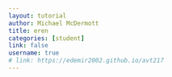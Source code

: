 ```yaml
---
layout: tutorial
author: Michael McDermott
title: eren
categories: [student]
link: false
username: true
# link: https://edemir2002.github.io/avt217
---
```

